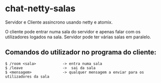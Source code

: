 # chat-netty-salas

Servidor e Cliente assincrono usando netty e atomix.

O cliente pode entrar numa sala do servidor e apenas falar com os utilizadores logados na sala. Servidor pode ter várias salas em paralelo.

## Comandos do utilizador no programa do cliente:

    $ /room <sala>            -> entra numa sala
    $ /leave                  ->  sai da sala
    $ <mensagem>              -> qualquer mensagem a enviar para os utilizadores da sala

